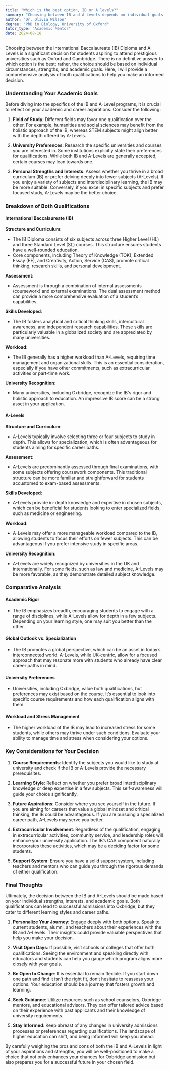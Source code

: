 ```yaml
---
title: "Which is the best option, IB or A levels?"
summary: "Choosing between IB and A-Levels depends on individual goals and strengths; both have unique advantages for university aspirations."
author: "Dr. Olivia Wilson"
degree: "PhD in Biology, University of Oxford"
tutor_type: "Academic Mentor"
date: 2024-08-18
---
```


Choosing between the International Baccalaureate (IB) Diploma and A-Levels is a significant decision for students aspiring to attend prestigious universities such as Oxford and Cambridge. There is no definitive answer to which option is the best; rather, the choice should be based on individual circumstances, strengths, and academic goals. Here, I will provide a comprehensive analysis of both qualifications to help you make an informed decision.

### Understanding Your Academic Goals

Before diving into the specifics of the IB and A-Level programs, it is crucial to reflect on your academic and career aspirations. Consider the following:

1. **Field of Study**: Different fields may favor one qualification over the other. For example, humanities and social sciences may benefit from the holistic approach of the IB, whereas STEM subjects might align better with the depth offered by A-Levels.

2. **University Preferences**: Research the specific universities and courses you are interested in. Some institutions explicitly state their preferences for qualifications. While both IB and A-Levels are generally accepted, certain courses may lean towards one.

3. **Personal Strengths and Interests**: Assess whether you thrive in a broad curriculum (IB) or prefer delving deeply into fewer subjects (A-Levels). If you enjoy a variety of subjects and interdisciplinary learning, the IB may be more suitable. Conversely, if you excel in specific subjects and prefer focused study, A-Levels may be the better choice.

### Breakdown of Both Qualifications

#### International Baccalaureate (IB)

**Structure and Curriculum**:
- The IB Diploma consists of six subjects across three Higher Level (HL) and three Standard Level (SL) courses. This structure ensures students have a well-rounded education.
- Core components, including Theory of Knowledge (TOK), Extended Essay (EE), and Creativity, Action, Service (CAS), promote critical thinking, research skills, and personal development.

**Assessment**:
- Assessment is through a combination of internal assessments (coursework) and external examinations. The dual assessment method can provide a more comprehensive evaluation of a student’s capabilities.

**Skills Developed**:
- The IB fosters analytical and critical thinking skills, intercultural awareness, and independent research capabilities. These skills are particularly valuable in a globalized society and are appreciated by many universities.

**Workload**:
- The IB generally has a higher workload than A-Levels, requiring time management and organizational skills. This is an essential consideration, especially if you have other commitments, such as extracurricular activities or part-time work.

**University Recognition**:
- Many universities, including Oxbridge, recognize the IB's rigor and holistic approach to education. An impressive IB score can be a strong asset in your application.

#### A-Levels

**Structure and Curriculum**:
- A-Levels typically involve selecting three or four subjects to study in depth. This allows for specialization, which is often advantageous for students aiming for specific career paths.

**Assessment**:
- A-Levels are predominantly assessed through final examinations, with some subjects offering coursework components. This traditional structure can be more familiar and straightforward for students accustomed to exam-based assessments.

**Skills Developed**:
- A-Levels provide in-depth knowledge and expertise in chosen subjects, which can be beneficial for students looking to enter specialized fields, such as medicine or engineering.

**Workload**:
- A-Levels may offer a more manageable workload compared to the IB, allowing students to focus their efforts on fewer subjects. This can be advantageous if you prefer intensive study in specific areas.

**University Recognition**:
- A-Levels are widely recognized by universities in the UK and internationally. For some fields, such as law and medicine, A-Levels may be more favorable, as they demonstrate detailed subject knowledge.

### Comparative Analysis

#### Academic Rigor
- The IB emphasizes breadth, encouraging students to engage with a range of disciplines, while A-Levels allow for depth in a few subjects. Depending on your learning style, one may suit you better than the other.

#### Global Outlook vs. Specialization
- The IB promotes a global perspective, which can be an asset in today’s interconnected world. A-Levels, while UK-centric, allow for a focused approach that may resonate more with students who already have clear career paths in mind.

#### University Preferences
- Universities, including Oxbridge, value both qualifications, but preferences may exist based on the course. It’s essential to look into specific course requirements and how each qualification aligns with them.

#### Workload and Stress Management
- The higher workload of the IB may lead to increased stress for some students, while others may thrive under such conditions. Evaluate your ability to manage time and stress when considering your options.

### Key Considerations for Your Decision

1. **Course Requirements**: Identify the subjects you would like to study at university and check if the IB or A-Levels provide the necessary prerequisites.

2. **Learning Style**: Reflect on whether you prefer broad interdisciplinary knowledge or deep expertise in a few subjects. This self-awareness will guide your choice significantly.

3. **Future Aspirations**: Consider where you see yourself in the future. If you are aiming for careers that value a global mindset and critical thinking, the IB could be advantageous. If you are pursuing a specialized career path, A-Levels may serve you better.

4. **Extracurricular Involvement**: Regardless of the qualification, engaging in extracurricular activities, community service, and leadership roles will enhance your university application. The IB’s CAS component naturally incorporates these activities, which may be a deciding factor for some students.

5. **Support System**: Ensure you have a solid support system, including teachers and mentors who can guide you through the rigorous demands of either qualification.

### Final Thoughts

Ultimately, the decision between the IB and A-Levels should be made based on your individual strengths, interests, and academic goals. Both qualifications can lead to successful admissions into Oxbridge, but they cater to different learning styles and career paths. 

1. **Personalize Your Journey**: Engage deeply with both options. Speak to current students, alumni, and teachers about their experiences with the IB and A-Levels. Their insights could provide valuable perspectives that help you make your decision.

2. **Visit Open Days**: If possible, visit schools or colleges that offer both qualifications. Seeing the environment and speaking directly with educators and students can help you gauge which program aligns more closely with your goals.

3. **Be Open to Change**: It is essential to remain flexible. If you start down one path and find it isn’t the right fit, don’t hesitate to reassess your options. Your education should be a journey that fosters growth and learning.

4. **Seek Guidance**: Utilize resources such as school counselors, Oxbridge mentors, and educational advisors. They can offer tailored advice based on their experience with past applicants and their knowledge of university requirements.

5. **Stay Informed**: Keep abreast of any changes in university admissions processes or preferences regarding qualifications. The landscape of higher education can shift, and being informed will keep you ahead.

By carefully weighing the pros and cons of both the IB and A-Levels in light of your aspirations and strengths, you will be well-positioned to make a choice that not only enhances your chances for Oxbridge admission but also prepares you for a successful future in your chosen field.
    